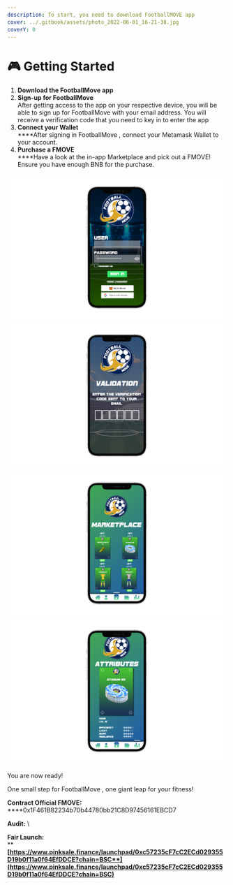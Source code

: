 ```yaml
---
description: To start, you need to download FootballMOVE app
cover: ../.gitbook/assets/photo_2022-06-01_16-21-38.jpg
coverY: 0
---
```


# 🎮 Getting Started

1. **Download the FootballMove app**&#x20;
2. **Sign-up for FootballMove** \
   After getting access to the app on your respective device, you will be able to sign up for FootballMove with your email address. You will receive a verification code that you need to key in to enter the app
3. **Connect your Wallet**\
   ****After signing in FootballMove , connect your Metamask Wallet to your account.
4. **Purchase a FMOVE**\
   ****Have a look at the in-app Marketplace and pick out a FMOVE! Ensure you have enough BNB for the purchase.

![](<../.gitbook/assets/login phone.png>) ![](<../.gitbook/assets/validacao foot phone.png>) ![](../.gitbook/assets/fffffffffff.png) ![](<../.gitbook/assets/atrib phone.png>)

You are now ready!

One small step for FootballMove , one giant leap for your fitness!





**Contract Official FMOVE:**\
****0x1F461B82234b70b44780bb21C8D97456161EBCD7

**Audit:** \


**Fair Launch:** \
****[**https://www.pinksale.finance/launchpad/0xc57235cF7cC2ECd029355D19b0f11a0f64EfDDCE?chain=BSC**](https://www.pinksale.finance/launchpad/0xc57235cF7cC2ECd029355D19b0f11a0f64EfDDCE?chain=BSC)****
